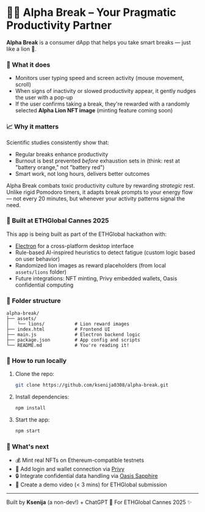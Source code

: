 # 🧘‍♀️ Alpha Break – Your Pragmatic Productivity Partner

**Alpha Break** is a consumer dApp that helps you take smart breaks — just like a lion 🦁.

### 🧠 What it does

- Monitors user typing speed and screen activity (mouse movement, scroll)
- When signs of inactivity or slowed productivity appear, it gently nudges the user with a pop-up
- If the user confirms taking a break, they're rewarded with a randomly selected **Alpha Lion NFT image** (minting feature coming soon)

### 📈 Why it matters

Scientific studies consistently show that:

- Regular breaks enhance productivity
- Burnout is best prevented *before* exhaustion sets in (think: rest at "battery orange," not "battery red")
- Smart work, not long hours, delivers better outcomes

Alpha Break combats toxic productivity culture by rewarding *strategic* rest. Unlike rigid Pomodoro timers, it adapts break prompts to your energy flow — not every 20 minutes, but whenever your activity patterns signal the need.

### 📆 Built at ETHGlobal Cannes 2025

This app is being built as part of the ETHGlobal hackathon with:

- [Electron](https://www.electronjs.org/) for a cross-platform desktop interface
- Rule-based AI-inspired heuristics to detect fatigue (custom logic based on user behavior)
- Randomized lion images as reward placeholders (from local `assets/lions` folder)
- Future integrations: NFT minting, Privy embedded wallets, Oasis confidential computing

### 📁 Folder structure

```
alpha-break/
├── assets/
│   └── lions/           # Lion reward images
├── index.html           # Frontend UI
├── main.js              # Electron backend logic
├── package.json         # App config and scripts
└── README.md            # You're reading it!
```

### 🔮 How to run locally

1. Clone the repo:
   ```bash
   git clone https://github.com/ksenija0308/alpha-break.git
   ```
2. Install dependencies:
   ```bash
   npm install
   ```
3. Start the app:
   ```bash
   npm start
   ```

### 🌱 What's next

- 💰 Mint real NFTs on Ethereum-compatible testnets
- 🔐 Add login and wallet connection via [Privy](https://docs.privy.io)
- 🔒 Integrate confidential data handling via [Oasis Sapphire](https://docs.oasis.io/build/sapphire/)
- 🎥 Create a demo video (< 3 mins) for ETHGlobal submission

---

Built by **Ksenija** (a non-dev!) + ChatGPT 💖 For ETHGlobal Cannes 2025 ✨

